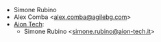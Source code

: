 - Simone Rubino
- Alex Comba \<<alex.comba@agilebg.com>\>
- [Aion Tech](https://aiontech.company/):
  - Simone Rubino \<<simone.rubino@aion-tech.it>\>
